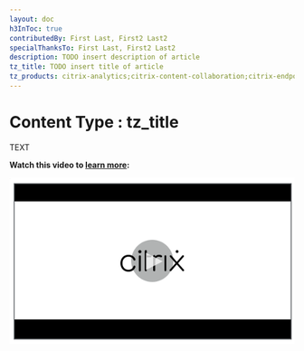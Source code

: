 ```yaml
---
layout: doc
h3InToc: true
contributedBy: First Last, First2 Last2
specialThanksTo: First Last, First2 Last2
description: TODO insert description of article
tz_title: TODO insert title of article
tz_products: citrix-analytics;citrix-content-collaboration;citrix-endpoint-management;citrix-networking;citrix-secure-internet-access;citrix-secure-workspace-access;citrix-service-providers;citrix-virtual-apps-and-desktops-standard-for-azure;citrix-virtual-apps-and-desktops;citrix-workspace;google-cloud-platform;other;security;third-party-content
---
```

# Content Type : tz_title

TEXT

**Watch this video to [learn more](https://www.youtube.com/watch?v=Hp7p8vymBlw):**

[![DESCRIPTION](/en-us/tech-zone/learn/media/shared_video-placeholder.png)](https://www.youtube.com/watch?v=Hp7p8vymBlw)
